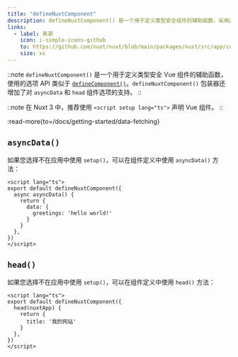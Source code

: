 ```yaml
---
title: "defineNuxtComponent"
description: defineNuxtComponent() 是一个用于定义类型安全组件的辅助函数，采用选项 API。
links:
  - label: 来源
    icon: i-simple-icons-github
    to: https://github.com/nuxt/nuxt/blob/main/packages/nuxt/src/app/composables/component.ts
    size: xs
---
```


::note
`defineNuxtComponent()` 是一个用于定义类型安全 Vue 组件的辅助函数，使用的选项 API 类似于 [`defineComponent()`](https://vue.zhcndoc.com/api/general.html#definecomponent)。`defineNuxtComponent()` 包装器还增加了对 `asyncData` 和 `head` 组件选项的支持。
::

::note
在 Nuxt 3 中，推荐使用 `<script setup lang="ts">` 声明 Vue 组件。
::

:read-more{to=/docs/getting-started/data-fetching}

## `asyncData()`

如果您选择不在应用中使用 `setup()`，可以在组件定义中使用 `asyncData()` 方法：

```vue [pages/index.vue]
<script lang="ts">
export default defineNuxtComponent({
  async asyncData() {
    return {
      data: {
        greetings: 'hello world!'
      }
    }
  },
})
</script>
```

## `head()`

如果您选择不在应用中使用 `setup()`，可以在组件定义中使用 `head()` 方法：

```vue [pages/index.vue]
<script lang="ts">
export default defineNuxtComponent({
  head(nuxtApp) {
    return {
      title: '我的网站'
    }
  },
})
</script>
```
